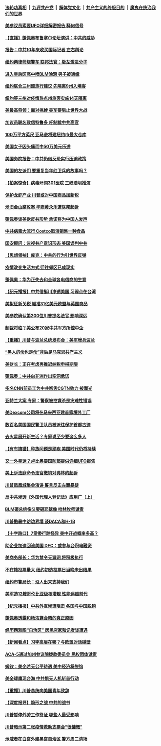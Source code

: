 ####  [法轮功真相](../../../../basic/blob/master/README.md?t=06260202) &nbsp;|&nbsp; [九评共产党](../../../../9ping.md/blob/master/README.md?t=06260202) &nbsp;|&nbsp; [解体党文化](../../../../jtdwh.md/blob/master/README.md?t=06260202)  &nbsp;|&nbsp; [共产主义的终极目的](../../../../gczydzjmd.md/blob/master/README.md?t=06260202) &nbsp;|&nbsp; [魔鬼在统治我们的世界](../../../../mgztzwmdsj.md/blob/master/README.md?t=06260202) 

#### [美参议员索要UFO详细解密报告 释何信号](../pages/nsc412/n12212015.md?t=06260202) 

#### [【直播】蓬佩奥布鲁塞尔论坛演讲：中共的威胁](../pages/nsc412/n12211937.md?t=06260202) 

#### [报告：中共10年来收买国际记者 左右舆论](../pages/nsc412/n12211954.md?t=06260202) 

#### [纽约两律师烧警车 联邦法官：极左激进分子](../pages/nsc412/n12210932.md?t=06260202) 

#### [进入皇后区高中喷BLM涂鸦   男子被通缉](../pages/nsc412/n12211965.md?t=06260202) 

#### [纽约联合三州颁旅行建议 先隔离9州入境客](../pages/nsc412/n12211935.md?t=06260202) 

#### [纽约等三州对疫情热点州旅客实施14天隔离](../pages/nsc412/n12211616.md?t=06260202) 

#### [美最高将领：面对挑衅 美军要阻止世界大战](../pages/nsc412/n12211458.md?t=06260202) 

#### [加议员联名致信特鲁多 吁制裁中共高官](../pages/nsc412/n12211291.md?t=06260202) 

#### [100万平方英尺 亚马逊将建纽约市最大仓库](../pages/nsc412/n12210907.md?t=06260202) 

#### [美国女子因头痛而中50万美元乐透](../pages/nsc412/n12211037.md?t=06260202) 

#### [美国务院报告：中共仍借反恐实行压迫政策](../pages/nsc412/n12211187.md?t=06260202) 

#### [美国的左派们    要重复当年红卫兵的故事吗？](../pages/nsc412/n12211169.md?t=06260202) 

#### [【拍案惊奇】病毒环伺301医院 三峡溃坝推演](../pages/nsc412/n12211003.md?t=06260202) 

#### [保护龙虾产业 川普或对中国商品加新税](../pages/nsc412/n12210962.md?t=06260202) 

#### [涉旧金山腐败案 华商黄永乐遭联邦起诉](../pages/nsc412/n12211089.md?t=06260202) 

#### [蓬佩奥谈美欧反共形势 承诺将为中国人发声](../pages/nsc412/n12210798.md?t=06260202) 

#### [中共病毒大流行 Costco取消销售一种食品](../pages/nsc412/n12210450.md?t=06260202) 

#### [国安顾问：忽视共产意识形态 美国误判中共](../pages/nsc412/n12210262.md?t=06260202) 

#### [【思想领袖】库克：中共的行为引世界反弹](../pages/nsc412/n11936121.md?t=06260202) 

#### [疫情改变生活方式 迁往郊区已成现实](../pages/nsc412/n12210657.md?t=06260202) 

#### [蓬佩奥：华为正失去和全球各电信商的生意](../pages/nsc412/n12210172.md?t=06260202) 

#### [【纪元播报】中共借挺川渗透美国 习弱点在台湾](../pages/nsc412/n12210520.md?t=06260202) 

#### [美拟征新关税 瞄准31亿美元欧盟与英国商品](../pages/nsc412/n12210432.md?t=06260202) 

#### [美参院确认第200位川普提名法官 影响深远](../pages/nsc412/n12210566.md?t=06260202) 

#### [制裁将临？美公布20家中共军方所控中企](../pages/nsc412/n12210247.md?t=06260202) 

#### [【重播】川普与波兰总统发布会：美军增兵波兰](../pages/nsc412/n12209733.md?t=06260202) 

#### [“黑人的命也是命”背后是马克思共产主义](../pages/nsc412/n12210133.md?t=06260202) 

#### [美财长：正在考虑再推迟纳税申报期限](../pages/nsc412/n12210110.md?t=06260202) 

#### [蓬佩奥：中共向非洲作出空洞承诺](../pages/nsc412/n12210177.md?t=06260202) 

#### [多名CNN前员工为中共喉舌CGTN效力 被曝光](../pages/nsc412/n12209805.md?t=06260202) 

#### [亚特兰大案 专家：警察被控谋杀是灾难性错误](../pages/nsc412/n12210013.md?t=06260202) 

#### [美Dexcom公司将在马来西亚建首家境外工厂](../pages/nsc412/n12209271.md?t=06260202) 

#### [数百名美国国民警卫队员被派往保护首都古迹](../pages/nsc412/n12209984.md?t=06260202) 

#### [去火星展开新生活？专家说至少要这么多人](../pages/nsc412/n12209908.md?t=06260202) 

#### [【有冇搞错】种族问题是顽疾 美国时代仍将持续](../pages/nsc412/n12209616.md?t=06260202) 

#### [又一外星迷？卢比奥要国防部提供详细UFO报告](../pages/nsc412/n12209748.md?t=06260202) 

#### [美上诉法庭命令法官撤销对弗林的起诉](../pages/nsc412/n12209815.md?t=06260202) 

#### [川普凤凰城集会演讲 誓言反击左翼暴徒](../pages/nsc412/n12209582.md?t=06260202) 

#### [反中共渗透《外国代理人登记法》应用广（上）](../pages/nsc412/n12208404.md?t=06260202) 

#### [BLM砸总统像又要砸耶稣像 哈林牧师谴责](../pages/nsc412/n12208413.md?t=06260202) 

#### [川普酷暑中访边界墙 谈DACA和H-1B](../pages/nsc412/n12209551.md?t=06260202) 

#### [【十字路口】7常委行踪怪异 美中开战概率多高？](../pages/nsc412/n12208020.md?t=06260202) 

#### [助企业加速回流美国 DFC：或参与台积电融资](../pages/nsc412/n12209064.md?t=06260202) 

#### [美商务部长：华为禁令无漏洞 将积极执行](../pages/nsc412/n12208757.md?t=06260202) 

#### [不在籍投票量大  纽约初选投票日当晚未出结果](../pages/nsc412/n12208496.md?t=06260202) 

#### [纽约市警局长：没人出来支持我们](../pages/nsc412/n12208418.md?t=06260202) 

#### [美军造12艘哥伦比亚级核潜舰 性能远超前代](../pages/nsc412/n12208324.md?t=06260202) 

#### [【纪元播报】中共外宣惨遭阻击 各国与中国脱钩](../pages/nsc412/n12207943.md?t=06260202) 

#### [蓬佩奥透露和杨洁篪会晤的真正原因](../pages/nsc412/n12208086.md?t=06260202) 

#### [经历西雅图“自治区” 居民店家和记者谈遭遇](../pages/nsc412/n12208062.md?t=06260202) 

#### [【新闻看点】习李高层在哪？与欧盟对话碰壁](../pages/nsc412/n12207971.md?t=06260202) 

#### [ACA-5通过加州参议院拨款委员会 民权团体谴责](../pages/nsc412/n12207987.md?t=06260202) 

#### [姆钦：美企若无公平待遇 美中经济将脱钩](../pages/nsc412/n12207735.md?t=06260202) 

#### [美全球鹰现台海 中共惧无人机斩首行动](../pages/nsc412/n12207763.md?t=06260202) 

#### [【重播】川普总统向美国青年致辞](../pages/nsc412/n12207619.md?t=06260202) 

#### [【深度报导】隐形之战 中共的战书](../pages/nsc412/n12200980.md?t=06260202) 

#### [川普暂停外劳工作签证 哪些人最受影响](../pages/nsc412/n12207785.md?t=06260202) 

#### [川普暗示第二张疫情救助支票会“很慷慨”](../pages/nsc412/n12207767.md?t=06260202) 

#### [示威者在白宫外建黑宫自治区 警方周二清场](../pages/nsc412/n12207719.md?t=06260202) 

